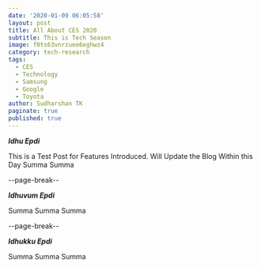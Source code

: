 ```yaml
---
date: '2020-01-09 06:05:58'
layout: post
title: All About CES 2020
subtitle: This is Tech Season
image: f0ts63vnrzueo6eghwz4
category: tech-research
tags:
  - CES
  - Technology
  - Samsung
  - Google
  - Toyota
author: Sudharshan TK
paginate: true
published: true
---
```


***Idhu Epdi***

This is a Test Post for Features Introduced.
Will Update the Blog Within this Day
Summa Summa

--page-break--

***Idhuvum Epdi***

Summa
Summa
Summa

--page-break--

***Idhukku Epdi***

Summa
Summa
Summa
